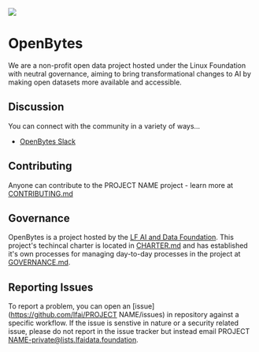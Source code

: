 
![](https://us-tutu.s3.us-west-1.amazonaws.com/company-website/OpenBytes/Mobile/logo.png)

# OpenBytes

We are a non-profit open data project hosted under the Linux Foundation with neutral governance, aiming to bring transformational changes to AI by making open datasets more available and accessible.

## Discussion

You can connect with the community in a variety of ways...


- [OpenBytes Slack](https://openbytes.slack.com/join/shared_invite/zt-xmlybz36-kc7SnQnmrIyz1m79oOu6pg#/shared-invite/email)

## Contributing
Anyone can contribute to the PROJECT NAME project - learn more at [CONTRIBUTING.md](CONTRIBUTING.md)

## Governance
OpenBytes is a project hosted by the [LF AI and Data Foundation](https://lfaidata.foundation). This project's techincal charter is located in [CHARTER.md](OpenBytes/CHARTER.md) and has established it's own processes for managing day-to-day processes in the project at [GOVERNANCE.md](GOVERNANCE.md).

## Reporting Issues
To report a problem, you can open an [issue](https://github.com/lfai/PROJECT NAME/issues) in repository against a specific workflow. If the issue is senstive in nature or a security related issue, please do not report in the issue tracker but instead email PROJECT NAME-private@lists.lfaidata.foundation.

